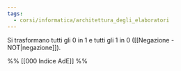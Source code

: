 ```yaml
---
tags:
  - corsi/informatica/architettura_degli_elaboratori
---
```

Si trasformano tutti gli $0$ in $1$ e tutti gli $1$ in $0$ ([[Negazione - NOT|negazione]]).

%%
[[000 Indice AdE]]
%%

